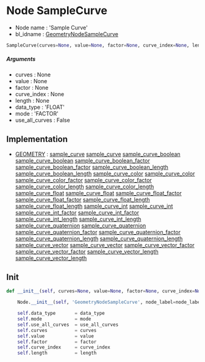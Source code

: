 # Node SampleCurve

- Node name : 'Sample Curve'
- bl_idname : [GeometryNodeSampleCurve](https://docs.blender.org/api/current/bpy.types.GeometryNodeSampleCurve.html)


``` python
SampleCurve(curves=None, value=None, factor=None, curve_index=None, length=None, data_type='FLOAT', mode='FACTOR', use_all_curves=False, node_label=None, node_color=None)
```
##### Arguments

- curves : None
- value : None
- factor : None
- curve_index : None
- length : None
- data_type : 'FLOAT'
- mode : 'FACTOR'
- use_all_curves : False

## Implementation

- [GEOMETRY](/docs/GeoNodes/socket_GEOMETRY.md) : [sample_curve](/docs/GeoNodes/socket_GEOMETRY.md#sample_curve) [sample_curve](/docs/GeoNodes/socket_GEOMETRY.md#sample_curve) [sample_curve_boolean](/docs/GeoNodes/socket_GEOMETRY.md#sample_curve_boolean) [sample_curve_boolean](/docs/GeoNodes/socket_GEOMETRY.md#sample_curve_boolean) [sample_curve_boolean_factor](/docs/GeoNodes/socket_GEOMETRY.md#sample_curve_boolean_factor) [sample_curve_boolean_factor](/docs/GeoNodes/socket_GEOMETRY.md#sample_curve_boolean_factor) [sample_curve_boolean_length](/docs/GeoNodes/socket_GEOMETRY.md#sample_curve_boolean_length) [sample_curve_boolean_length](/docs/GeoNodes/socket_GEOMETRY.md#sample_curve_boolean_length) [sample_curve_color](/docs/GeoNodes/socket_GEOMETRY.md#sample_curve_color) [sample_curve_color](/docs/GeoNodes/socket_GEOMETRY.md#sample_curve_color) [sample_curve_color_factor](/docs/GeoNodes/socket_GEOMETRY.md#sample_curve_color_factor) [sample_curve_color_factor](/docs/GeoNodes/socket_GEOMETRY.md#sample_curve_color_factor) [sample_curve_color_length](/docs/GeoNodes/socket_GEOMETRY.md#sample_curve_color_length) [sample_curve_color_length](/docs/GeoNodes/socket_GEOMETRY.md#sample_curve_color_length) [sample_curve_float](/docs/GeoNodes/socket_GEOMETRY.md#sample_curve_float) [sample_curve_float](/docs/GeoNodes/socket_GEOMETRY.md#sample_curve_float) [sample_curve_float_factor](/docs/GeoNodes/socket_GEOMETRY.md#sample_curve_float_factor) [sample_curve_float_factor](/docs/GeoNodes/socket_GEOMETRY.md#sample_curve_float_factor) [sample_curve_float_length](/docs/GeoNodes/socket_GEOMETRY.md#sample_curve_float_length) [sample_curve_float_length](/docs/GeoNodes/socket_GEOMETRY.md#sample_curve_float_length) [sample_curve_int](/docs/GeoNodes/socket_GEOMETRY.md#sample_curve_int) [sample_curve_int](/docs/GeoNodes/socket_GEOMETRY.md#sample_curve_int) [sample_curve_int_factor](/docs/GeoNodes/socket_GEOMETRY.md#sample_curve_int_factor) [sample_curve_int_factor](/docs/GeoNodes/socket_GEOMETRY.md#sample_curve_int_factor) [sample_curve_int_length](/docs/GeoNodes/socket_GEOMETRY.md#sample_curve_int_length) [sample_curve_int_length](/docs/GeoNodes/socket_GEOMETRY.md#sample_curve_int_length) [sample_curve_quaternion](/docs/GeoNodes/socket_GEOMETRY.md#sample_curve_quaternion) [sample_curve_quaternion](/docs/GeoNodes/socket_GEOMETRY.md#sample_curve_quaternion) [sample_curve_quaternion_factor](/docs/GeoNodes/socket_GEOMETRY.md#sample_curve_quaternion_factor) [sample_curve_quaternion_factor](/docs/GeoNodes/socket_GEOMETRY.md#sample_curve_quaternion_factor) [sample_curve_quaternion_length](/docs/GeoNodes/socket_GEOMETRY.md#sample_curve_quaternion_length) [sample_curve_quaternion_length](/docs/GeoNodes/socket_GEOMETRY.md#sample_curve_quaternion_length) [sample_curve_vector](/docs/GeoNodes/socket_GEOMETRY.md#sample_curve_vector) [sample_curve_vector](/docs/GeoNodes/socket_GEOMETRY.md#sample_curve_vector) [sample_curve_vector_factor](/docs/GeoNodes/socket_GEOMETRY.md#sample_curve_vector_factor) [sample_curve_vector_factor](/docs/GeoNodes/socket_GEOMETRY.md#sample_curve_vector_factor) [sample_curve_vector_length](/docs/GeoNodes/socket_GEOMETRY.md#sample_curve_vector_length) [sample_curve_vector_length](/docs/GeoNodes/socket_GEOMETRY.md#sample_curve_vector_length)

## Init

``` python
def __init__(self, curves=None, value=None, factor=None, curve_index=None, length=None, data_type='FLOAT', mode='FACTOR', use_all_curves=False, node_label=None, node_color=None):

    Node.__init__(self, 'GeometryNodeSampleCurve', node_label=node_label, node_color=node_color)

    self.data_type       = data_type
    self.mode            = mode
    self.use_all_curves  = use_all_curves
    self.curves          = curves
    self.value           = value
    self.factor          = factor
    self.curve_index     = curve_index
    self.length          = length
```

